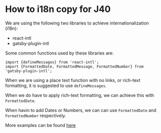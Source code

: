 # How to i18n copy for J40

We are using the following two libraries to achieve internationalization (i18n):

- react-intl
- gatsby-plugin-intl

Some common functions used by these libraries are:

```
import {defineMessages} from 'react-intl';
import {FormattedDate, FormattedMessage, FormattedNumber} from 'gatsby-plugin-intl';
```

When we are using a place text function with no links, or rich-text formatting, it is suggested to use `defineMessages`.

When we do have to apply rich-text formatting, we can achieve this with `FormattedDate`.

When havin to add Dates or Numbers, we can can use `FormattedDate` and `FormattedNumber` respectively.

More examples can be found [here](https://github.com/formatjs/formatjs/blob/main/packages/react-intl/examples/Messages.tsx)

